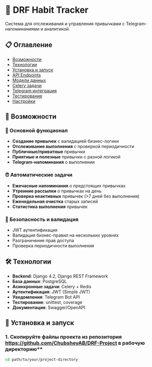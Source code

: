 # 🎯 DRF Habit Tracker

Система для отслеживания и управления привычками с Telegram-напоминаниями и аналитикой.

## 📋 Оглавление

- [Возможности](#-возможности)
- [Технологии](#-технологии)
- [Установка и запуск](#-установка-и-запуск)
- [API Endpoints](#-api-endpoints)
- [Модели данных](#-модели-данных)
- [Celery задачи](#-celery-задачи)
- [Telegram интеграция](#-telegram-интеграция)
- [Тестирование](#-тестирование)
- [Настройки](#-настройки)

## 🌟 Возможности

### 🎯 Основной функционал
- **Создание привычек** с валидацией бизнес-логики
- **Отслеживание выполнения** с проверкой периодичности
- **Публичные/приватные** привычки
- **Приятные и полезные** привычки с разной логикой
- **Telegram-напоминания** о выполнении

### ⏰ Автоматические задачи
- **Ежечасные напоминания** о предстоящих привычках
- **Утренние рассылки** о привычках на день
- **Проверка неактивных** привычек (>7 дней без выполнения)
- **Еженедельная очистка** старых записей
- **Статистика выполнения** привычек

### 🔐 Безопасность и валидация
- JWT аутентификация
- Валидация бизнес-правил на нескольких уровнях
- Разграничение прав доступа
- Проверка периодичности выполнения

## 🛠 Технологии

- **Backend**: Django 4.2, Django REST Framework
- **База данных**: PostgreSQL
- **Асинхронные задачи**: Celery + Redis
- **Аутентификация**: JWT (Simple JWT)
- **Уведомления**: Telegram Bot API
- **Тестирование**: unittest, coverage
- **Документация**: Swagger/OpenAPI

## 🚀 Установка и запуск

### 1. Скопируйте файлы проекта из репозитория https://github.com/ChubshevAB/DRF-Project в рабочую директорию**
```bash
cd path/to/your/project-directory